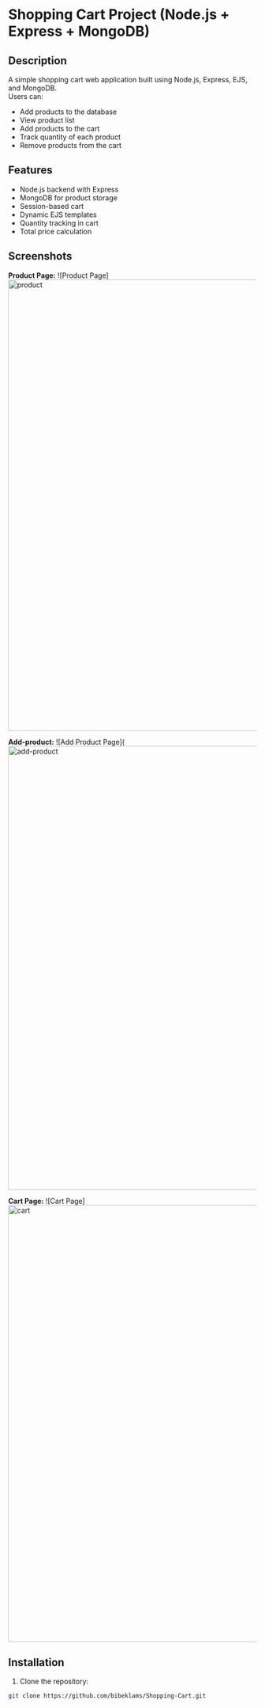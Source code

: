 # Shopping Cart Project (Node.js + Express + MongoDB)

## Description
A simple shopping cart web application built using Node.js, Express, EJS, and MongoDB.  
Users can:
- Add products to the database
- View product list
- Add products to the cart
- Track quantity of each product
- Remove products from the cart

## Features
- Node.js backend with Express
- MongoDB for product storage
- Session-based cart
- Dynamic EJS templates
- Quantity tracking in cart
- Total price calculation

## Screenshots

**Product Page:**
![Product Page]<img width="1916" height="912" alt="product" src="https://github.com/user-attachments/assets/21dd5ab1-e6d5-45f7-91c3-986f838dd07d" />

**Add-product:**
![Add Product Page](<img width="1777" height="897" alt="add-product" src="https://github.com/user-attachments/assets/5304c3ea-638f-4093-98af-e59f5ab4ae0c" />

**Cart Page:**
![Cart Page]<img width="1636" height="883" alt="cart" src="https://github.com/user-attachments/assets/46877dac-6b28-49e0-a152-0dd5ca5a606f" />

## Installation

1. Clone the repository:
```bash
git clone https://github.com/bibeklams/Shopping-Cart.git
